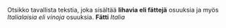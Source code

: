 Otsikko tavallista tekstia, joka sisältää **lihavia eli fättejä** osuuksia 
ja myös *Italialaisia eli vinoja* osuuksia. __Fätti__ _Italia_


